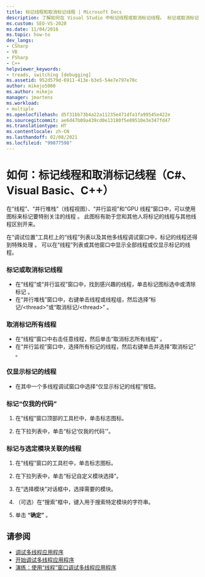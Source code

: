```yaml
---
title: 标记线程和取消标记线程 | Microsoft Docs
description: 了解如何在 Visual Studio 中标记线程或取消标记线程。 标记或取消标记单个线程、若干线程或所有线程。 仅标记你的代码或与模块关联的代码。
ms.custom: SEO-VS-2020
ms.date: 11/04/2016
ms.topic: how-to
dev_langs:
- CSharp
- VB
- FSharp
- C++
helpviewer_keywords:
- treads, switching [debugging]
ms.assetid: 952d579d-6911-413e-b3e5-54e7e797e70c
author: mikejo5000
ms.author: mikejo
manager: jmartens
ms.workload:
- multiple
ms.openlocfilehash: d5f31bb73b4a22a11235e471dfa1fa99545e422e
ms.sourcegitcommit: ae6d47b09a439cd0e13180f5e89510e3e347fd47
ms.translationtype: HT
ms.contentlocale: zh-CN
ms.lasthandoff: 02/08/2021
ms.locfileid: "99877598"
---
```

# <a name="how-to-flag-and-unflag-threads-c-visual-basic-c"></a>如何：标记线程和取消标记线程（C#、Visual Basic、C++）

在“线程”、“并行堆栈”（线程视图）、“并行监视”和“GPU 线程”窗口中，可以使用图标来标记要特别关注的线程   。 此图标有助于您和其他人将标记的线程与其他线程区别开来。

在“调试位置”工具栏上的“线程”列表以及其他多线程调试窗口中，标记的线程还得到特殊处理 。 可以在“线程”列表或其他窗口中显示全部线程或仅显示标记的线程。

### <a name="to-flag-or-unflag-a-thread"></a>标记或取消标记线程

- 在“线程”或“并行监视”窗口中，找到感兴趣的线程，单击标记图标选中或清除标记 。
- 在“并行堆栈”窗口中，右键单击线程或线程组，然后选择“标记/\<thread>”或“取消标记/\<thread>”  。

### <a name="to-unflag-all-threads"></a>取消标记所有线程

- 在“线程”窗口中右击任意线程，然后单击“取消标志所有线程” 。
- 在“并行监视”窗口中，选择所有标记的线程，然后右键单击并选择“取消标记” 。

### <a name="to-display-only-flagged-threads"></a>仅显示标记的线程

- 在其中一个多线程调试窗口中选择“仅显示标记的线程”按钮。

### <a name="to-flag-just-my-code"></a>标记“仅我的代码”

1. 在“线程”窗口顶部的工具栏中，单击标志图标。

2. 在下拉列表中，单击“标记‘仅我的代码’”。

### <a name="to-flag-threads-that-are-associated-with-selected-modules"></a>标记与选定模块关联的线程

1. 在“线程”窗口的工具栏中，单击标志图标。

2. 在下拉列表中，单击“标记自定义模块选择”。

3. 在“选择模块”对话框中，选择需要的模块。

4. （可选）在“搜索”框中，键入用于搜索特定模块的字符串。

5. 单击 **“确定”** 。

## <a name="see-also"></a>请参阅
- [调试多线程应用程序](../debugger/debug-multithreaded-applications-in-visual-studio.md)
- [开始调试多线程应用程序](../debugger/get-started-debugging-multithreaded-apps.md)
- [演练：使用“线程”窗口调试多线程应用程序](../debugger/how-to-use-the-threads-window.md)